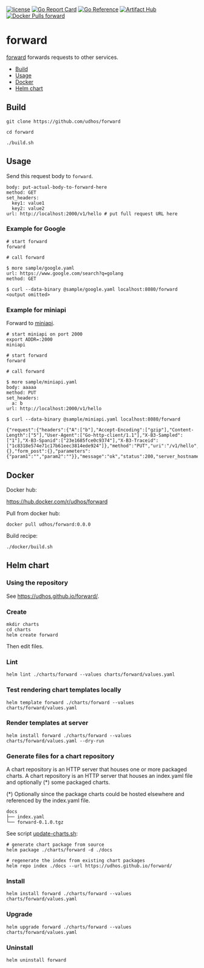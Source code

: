 [![license](http://img.shields.io/badge/license-MIT-blue.svg)](https://github.com/udhos/forward/blob/main/LICENSE)
[![Go Report Card](https://goreportcard.com/badge/github.com/udhos/forward)](https://goreportcard.com/report/github.com/udhos/forward)
[![Go Reference](https://pkg.go.dev/badge/github.com/udhos/forward.svg)](https://pkg.go.dev/github.com/udhos/forward)
[![Artifact Hub](https://img.shields.io/endpoint?url=https://artifacthub.io/badge/repository/forward)](https://artifacthub.io/packages/search?repo=forward)
[![Docker Pulls forward](https://img.shields.io/docker/pulls/udhos/forward)](https://hub.docker.com/r/udhos/forward)

# forward

[forward](https://github.com/udhos/forward) forwards requests to other services.

* [Build](#build)
* [Usage](#usage)
* [Docker](#docker)
* [Helm chart](#helm-chart)

## Build

```
git clone https://github.com/udhos/forward

cd forward

./build.sh
```

## Usage

Send this request body to `forward`.

```
body: put-actual-body-to-forward-here
method: GET
set_headers:
  key1: value1
  key2: value2
url: http://localhost:2000/v1/hello # put full request URL here
```

### Example for Google

```
# start forward
forward
```

```
# call forward

$ more sample/google.yaml
url: https://www.google.com/search?q=golang
method: GET

$ curl --data-binary @sample/google.yaml localhost:8080/forward
<output omitted>
```

### Example for miniapi

Forward to [miniapi](https://github.com/udhos/miniapi).

```
# start miniapi on port 2000
export ADDR=:2000
miniapi
```

```
# start forward
forward
```

```
# call forward

$ more sample/miniapi.yaml
body: aaaaa
method: PUT
set_headers:
  a: b
url: http://localhost:2000/v1/hello

$ curl --data-binary @sample/miniapi.yaml localhost:8080/forward

{"request":{"headers":{"A":["b"],"Accept-Encoding":["gzip"],"Content-Length":["5"],"User-Agent":["Go-http-client/1.1"],"X-B3-Sampled":["1"],"X-B3-Spanid":["23e1685fce0c9374"],"X-B3-Traceid":["1c8318e574e71c17b61eec3814ede924"]},"method":"PUT","uri":"/v1/hello","host":"localhost:2000","body":"aaaaa","form_query":{},"form_post":{},"parameters":{"param1":"","param2":""}},"message":"ok","status":200,"server_hostname":"ubuntu","server_version":"1.0.5"}
```

## Docker

Docker hub:

https://hub.docker.com/r/udhos/forward

Pull from docker hub:

```
docker pull udhos/forward:0.0.0
```

Build recipe:

```
./docker/build.sh
```

## Helm chart

### Using the repository

See https://udhos.github.io/forward/.

### Create

```
mkdir charts
cd charts
helm create forward
```

Then edit files.

### Lint

```
helm lint ./charts/forward --values charts/forward/values.yaml
```

### Test rendering chart templates locally

```
helm template forward ./charts/forward --values charts/forward/values.yaml
```

### Render templates at server

```
helm install forward ./charts/forward --values charts/forward/values.yaml --dry-run
```

### Generate files for a chart repository

A chart repository is an HTTP server that houses one or more packaged charts.
A chart repository is an HTTP server that houses an index.yaml file and optionally (*) some packaged charts.

(*) Optionally since the package charts could be hosted elsewhere and referenced by the index.yaml file.

    docs
    ├── index.yaml
    └── forward-0.1.0.tgz

See script [update-charts.sh](update-charts.sh):

    # generate chart package from source
    helm package ./charts/forward -d ./docs

    # regenerate the index from existing chart packages
    helm repo index ./docs --url https://udhos.github.io/forward/

### Install

```
helm install forward ./charts/forward --values charts/forward/values.yaml
```

### Upgrade

```
helm upgrade forward ./charts/forward --values charts/forward/values.yaml
```

### Uninstall

```
helm uninstall forward
```
